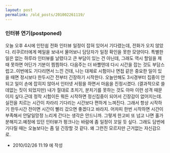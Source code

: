 ```yaml
---
layout: post
permalink: /old_posts/201002261119/
---
```


### 인터뷰 연기(postponed)


오늘 오후 4시에 인턴쉽 전화 인터뷰 일정이 잡혀 있어서 기다렸는데, 전화가 오지 않았다. 리쿠르터에게 메일을 보내서 물어보니 담당자가 일정 확인을 못한 모양이다. 특별한 일은 없는 하루라 인터뷰를 날렸다고 큰 부담이 있는 건 아닌데, 그래도 역시 할일을 제때 못하면 어딘가 기분이 찜찜하다. 다음주는 더 바쁠텐데 다시 시간을 잡는 것도 부담스럽고..이번에도 기다리면서 느낀 건데, 나는 대체로 시험이나 면접 같은 중요한 일이 있을 때면 정시보다 한두시간 전부터 긴장하기 시작한다. 오늘만해도 3시경부터 집중이 안되고 일이 손에 잡히지 않아서 인터넷 서핑을 하면서 마음을 진정시켰다. (결과적으로 쓸데없는 짓이 되었지만) 내가 절대로 초치기, 분치기를 못하는 것도 아마 이런 성격 때문이지 싶다.근데 정작 시험이든 뭐든 시작하면 정신집중이 되어서 긴장감이 없어지는데. 실전을 치르는 시간이 차라리 기다리는 시간보다 편하게 느껴진다. 그래서 항상 시작하기 한두시간 전이면 시간이 빨리 갔으면 좋겠다고 바라지. 어차피 한번 시작하면 시간이 부족해서 안달일망정 느리게 간다는 생각은 안드니까. 그렇게 한고비 또 넘고 나면 홀가분해지고.예정에 있던 인터뷰가 펑크나는 바람에 좀 일정이 꼬일 듯 싶다. 그래도 담번에 기다릴 때는 오늘보다는 좀 덜 긴장할 것 같다. 왜 그런진 모르지만 근거없는 자신감으로.




- 2010/02/26 11:19 에 작성